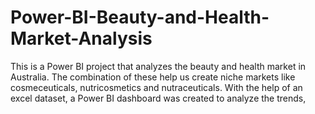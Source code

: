 # Power-BI-Beauty-and-Health-Market-Analysis
This is a Power BI project that analyzes the beauty and health market in Australia. The combination of these help us create niche markets like cosmeceuticals, nutricosmetics and nutraceuticals. With the help of an excel dataset, a Power BI dashboard was created to analyze the trends,
